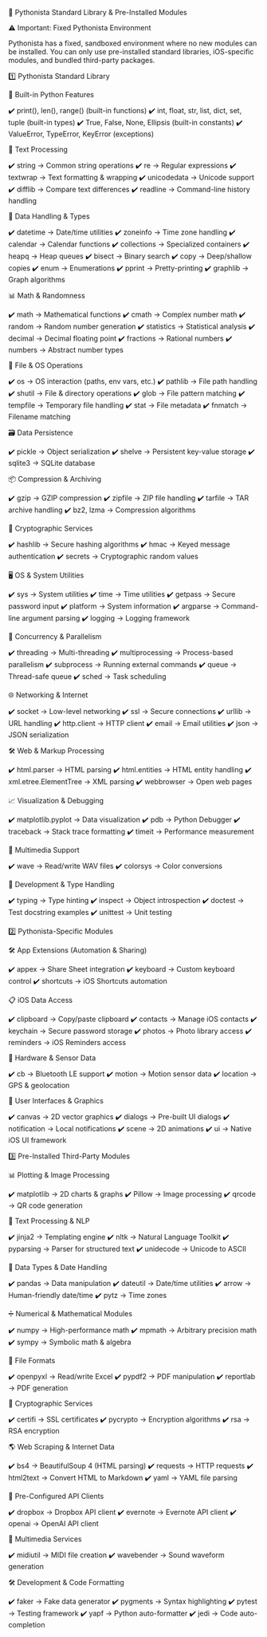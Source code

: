 📌 Pythonista Standard Library & Pre-Installed Modules

⚠️ Important: Fixed Pythonista Environment

Pythonista has a fixed, sandboxed environment where no new modules can be installed.
You can only use pre-installed standard libraries, iOS-specific modules, and bundled third-party packages.

1️⃣ Pythonista Standard Library

📜 Built-in Python Features

✔️ print(), len(), range() (built-in functions)
✔️ int, float, str, list, dict, set, tuple (built-in types)
✔️ True, False, None, Ellipsis (built-in constants)
✔️ ValueError, TypeError, KeyError (exceptions)

📝 Text Processing

✔️ string → Common string operations
✔️ re → Regular expressions
✔️ textwrap → Text formatting & wrapping
✔️ unicodedata → Unicode support
✔️ difflib → Compare text differences
✔️ readline → Command-line history handling

🔢 Data Handling & Types

✔️ datetime → Date/time utilities
✔️ zoneinfo → Time zone handling
✔️ calendar → Calendar functions
✔️ collections → Specialized containers
✔️ heapq → Heap queues
✔️ bisect → Binary search
✔️ copy → Deep/shallow copies
✔️ enum → Enumerations
✔️ pprint → Pretty-printing
✔️ graphlib → Graph algorithms

📊 Math & Randomness

✔️ math → Mathematical functions
✔️ cmath → Complex number math
✔️ random → Random number generation
✔️ statistics → Statistical analysis
✔️ decimal → Decimal floating point
✔️ fractions → Rational numbers
✔️ numbers → Abstract number types

📂 File & OS Operations

✔️ os → OS interaction (paths, env vars, etc.)
✔️ pathlib → File path handling
✔️ shutil → File & directory operations
✔️ glob → File pattern matching
✔️ tempfile → Temporary file handling
✔️ stat → File metadata
✔️ fnmatch → Filename matching

🗃️ Data Persistence

✔️ pickle → Object serialization
✔️ shelve → Persistent key-value storage
✔️ sqlite3 → SQLite database

📦 Compression & Archiving

✔️ gzip → GZIP compression
✔️ zipfile → ZIP file handling
✔️ tarfile → TAR archive handling
✔️ bz2, lzma → Compression algorithms

🔐 Cryptographic Services

✔️ hashlib → Secure hashing algorithms
✔️ hmac → Keyed message authentication
✔️ secrets → Cryptographic random values

🖥️ OS & System Utilities

✔️ sys → System utilities
✔️ time → Time utilities
✔️ getpass → Secure password input
✔️ platform → System information
✔️ argparse → Command-line argument parsing
✔️ logging → Logging framework

🔄 Concurrency & Parallelism

✔️ threading → Multi-threading
✔️ multiprocessing → Process-based parallelism
✔️ subprocess → Running external commands
✔️ queue → Thread-safe queue
✔️ sched → Task scheduling

🌐 Networking & Internet

✔️ socket → Low-level networking
✔️ ssl → Secure connections
✔️ urllib → URL handling
✔️ http.client → HTTP client
✔️ email → Email utilities
✔️ json → JSON serialization

🛠️ Web & Markup Processing

✔️ html.parser → HTML parsing
✔️ html.entities → HTML entity handling
✔️ xml.etree.ElementTree → XML parsing
✔️ webbrowser → Open web pages

📈 Visualization & Debugging

✔️ matplotlib.pyplot → Data visualization
✔️ pdb → Python Debugger
✔️ traceback → Stack trace formatting
✔️ timeit → Performance measurement

🎵 Multimedia Support

✔️ wave → Read/write WAV files
✔️ colorsys → Color conversions

🔄 Development & Type Handling

✔️ typing → Type hinting
✔️ inspect → Object introspection
✔️ doctest → Test docstring examples
✔️ unittest → Unit testing

2️⃣ Pythonista-Specific Modules

🛠️ App Extensions (Automation & Sharing)

✔️ appex → Share Sheet integration
✔️ keyboard → Custom keyboard control
✔️ shortcuts → iOS Shortcuts automation

📋 iOS Data Access

✔️ clipboard → Copy/paste clipboard
✔️ contacts → Manage iOS contacts
✔️ keychain → Secure password storage
✔️ photos → Photo library access
✔️ reminders → iOS Reminders access

📡 Hardware & Sensor Data

✔️ cb → Bluetooth LE support
✔️ motion → Motion sensor data
✔️ location → GPS & geolocation

🎨 User Interfaces & Graphics

✔️ canvas → 2D vector graphics
✔️ dialogs → Pre-built UI dialogs
✔️ notification → Local notifications
✔️ scene → 2D animations
✔️ ui → Native iOS UI framework

3️⃣ Pre-Installed Third-Party Modules

📊 Plotting & Image Processing

✔️ matplotlib → 2D charts & graphs
✔️ Pillow → Image processing
✔️ qrcode → QR code generation

📜 Text Processing & NLP

✔️ jinja2 → Templating engine
✔️ nltk → Natural Language Toolkit
✔️ pyparsing → Parser for structured text
✔️ unidecode → Unicode to ASCII

📆 Data Types & Date Handling

✔️ pandas → Data manipulation
✔️ dateutil → Date/time utilities
✔️ arrow → Human-friendly date/time
✔️ pytz → Time zones

➗ Numerical & Mathematical Modules

✔️ numpy → High-performance math
✔️ mpmath → Arbitrary precision math
✔️ sympy → Symbolic math & algebra

📁 File Formats

✔️ openpyxl → Read/write Excel
✔️ pypdf2 → PDF manipulation
✔️ reportlab → PDF generation

🔑 Cryptographic Services

✔️ certifi → SSL certificates
✔️ pycrypto → Encryption algorithms
✔️ rsa → RSA encryption

🌎 Web Scraping & Internet Data

✔️ bs4 → BeautifulSoup 4 (HTML parsing)
✔️ requests → HTTP requests
✔️ html2text → Convert HTML to Markdown
✔️ yaml → YAML file parsing

🔗 Pre-Configured API Clients

✔️ dropbox → Dropbox API client
✔️ evernote → Evernote API client
✔️ openai → OpenAI API client

🎵 Multimedia Services

✔️ midiutil → MIDI file creation
✔️ wavebender → Sound waveform generation

🛠️ Development & Code Formatting

✔️ faker → Fake data generator
✔️ pygments → Syntax highlighting
✔️ pytest → Testing framework
✔️ yapf → Python auto-formatter
✔️ jedi → Code auto-completion

